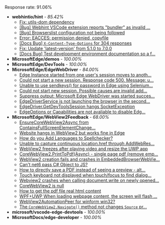 Response rate: 91.06%

* **webhintio/hint** - _85.42%_
  * [Fix: utils-dom dependency](https://github.com/webhintio/hint/pull/5564)
  * [[Bug] Webhint VSCode extension reports "bundler" as invalid ...](https://github.com/webhintio/hint/issues/5563)
  * [[Bug] Browserslist configuration not being followed](https://github.com/webhintio/hint/issues/5556)
  * [Error: EACCES: permission denied, copyfile](https://github.com/webhintio/hint/issues/5432)
  * [[Docs Bug] `X-Content-Type-Options` for 304 responses](https://github.com/webhintio/hint/issues/5417)
  * [Fix: Update 'latest-version' from 5.1.0 to 7.0.0](https://github.com/webhintio/hint/pull/5471)
  * [[Docs Bug] Test development environment documentation so a f...](https://github.com/webhintio/hint/issues/5404)
* **MicrosoftEdge/demos** - _100.00%_
* **MicrosoftEdge/DevTools** - _100.00%_
* **MicrosoftEdge/EdgeWebDriver** - _84.00%_
  * [Edge Instance started from one user's session moves to anoth...](https://github.com/MicrosoftEdge/EdgeWebDriver/issues/86)
  * [Could not start a new session. Response code 500. Message: u...](https://github.com/MicrosoftEdge/EdgeWebDriver/issues/85)
  * [Unable to use sendkeys() for password in Edge using Selenium...](https://github.com/MicrosoftEdge/EdgeWebDriver/issues/84)
  * [Could not start new session. Possible causes are invalid add...](https://github.com/MicrosoftEdge/EdgeWebDriver/issues/83)
  * [Suppress output: Microsoft Edge WebDriver was started succes...](https://github.com/MicrosoftEdge/EdgeWebDriver/issues/82)
  * [EdgeDriverService is not launching the browser in the second...](https://github.com/MicrosoftEdge/EdgeWebDriver/issues/75)
  * [EdgeDriver.GetDevToolsSession hangs SocketException](https://github.com/MicrosoftEdge/EdgeWebDriver/issues/65)
  * [EdgeOptions or Capabilities are not avaliable to disable Edg...](https://github.com/MicrosoftEdge/EdgeWebDriver/issues/61)
* **MicrosoftEdge/WebView2Feedback** - _68.00%_
  * [EnsureCoreWebView2Async from ContainsFullScreenElementChange...](https://github.com/MicrosoftEdge/WebView2Feedback/issues/3510)
  * [Website hangs in WebView2 but works fine in Edge](https://github.com/MicrosoftEdge/WebView2Feedback/issues/3509)
  * [How do you Add Languages to Spellchecker?](https://github.com/MicrosoftEdge/WebView2Feedback/issues/3501)
  * [Unable to capture continuous location.href through AddWebRes...](https://github.com/MicrosoftEdge/WebView2Feedback/issues/3498)
  * [WebView2 freezes after playing video and resize the UWP app](https://github.com/MicrosoftEdge/WebView2Feedback/issues/3492)
  * [CoreWebView2.PrintToPdf(Async) - single page pdf (remove emp...](https://github.com/MicrosoftEdge/WebView2Feedback/issues/3487)
  * [WebView2 creation fails and crashes in EmbeddedBrowserWebVie...](https://github.com/MicrosoftEdge/WebView2Feedback/issues/3508)
  * [Can't net6  pass C# Object to JS?](https://github.com/MicrosoftEdge/WebView2Feedback/issues/3503)
  * [How to directly save a PDF instead of seeing a preview - alt...](https://github.com/MicrosoftEdge/WebView2Feedback/issues/3499)
  * [Touch keyboard not displayed when touch/focus to find dialog...](https://github.com/MicrosoftEdge/WebView2Feedback/issues/3493)
  * [Webview2 crashes when calling document.write on newly opened...](https://github.com/MicrosoftEdge/WebView2Feedback/issues/3491)
  * [CoreWebView2 is null](https://github.com/MicrosoftEdge/WebView2Feedback/issues/3490)
  * [How to get the pdf file real html content](https://github.com/MicrosoftEdge/WebView2Feedback/issues/3480)
  * [WPF+UWP When loading webpage content, the screen will flash ...](https://github.com/MicrosoftEdge/WebView2Feedback/issues/3477)
  * [WebView2AutomationPeer for winform win32?](https://github.com/MicrosoftEdge/WebView2Feedback/issues/3467)
  * [The `CoreWebView2.Navigate()` method not changes `Source` pr...](https://github.com/MicrosoftEdge/WebView2Feedback/issues/3461)
* **microsoft/vscode-edge-devtools** - _100.00%_
* **MicrosoftDocs/edge-developer** - _100.00%_